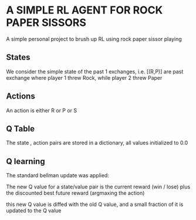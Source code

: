 # A SIMPLE RL AGENT FOR ROCK PAPER SISSORS

A simple personal project to brush up RL using rock paper sissor playing

## States

We consider the simple state of the past 1 exchanges, i.e. [(R,P)] are past exchange
where player 1 threw Rock, while player 2 threw Paper


## Actions

An action is either R or P or S

## Q Table

The state , action pairs are stored in a dictionary, all values initialized to 0.0

## Q learning

The standard bellman update was applied: 

The new Q value for a state/value pair is the current reward (win / lose) plus the discounted best future reward (argmaxing the action)

this new Q value is diffed with the old Q value, and a small fraction of it is updated to the Q value

